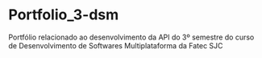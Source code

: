 # Portfolio_3-dsm
Portfólio relacionado ao desenvolvimento da API do 3º semestre do curso de Desenvolvimento de Softwares Multiplataforma da Fatec SJC
